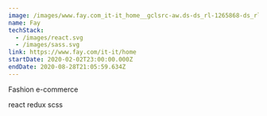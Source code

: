 ```yaml
---
image: /images/www.fay.com_it-it_home__gclsrc-aw.ds-ds_rl-1265868-ds_rl-1259795-gclid-cj0kcqia0md_brctarisadxoopaol34_rioerjbicefye3fyrfjccd2vxwev4m3vfxi-hfw5fzpoivgaajzaealw_wcb.png
name: Fay
techStack:
  - /images/react.svg
  - /images/sass.svg
link: https://www.fay.com/it-it/home
startDate: 2020-02-02T23:00:00.000Z
endDate: 2020-08-28T21:05:59.634Z
---
```

Fashion e-commerce

react redux scss